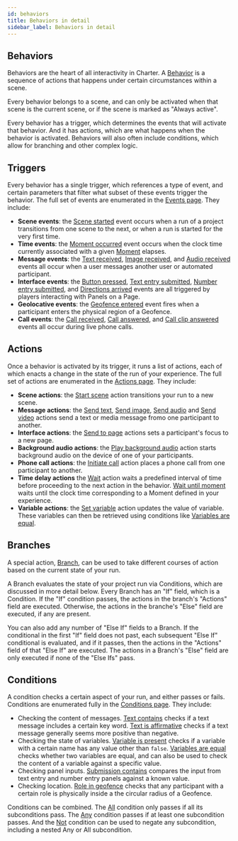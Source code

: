 ```yaml
---
id: behaviors
title: Behaviors in detail
sidebar_label: Behaviors in detail
---
```


## Behaviors

Behaviors are the heart of all interactivity in Charter. A [Behavior](/docs/reference/resources#behavior) is a sequence of actions that happens under certain circumstances within a scene.

Every behavior belongs to a scene, and can only be activated when that scene is the current scene, or if the scene is marked as "Always active".

Every behavior has a trigger, which determines the events that will activate that behavior. And it has actions, which are what happens when the behavior is activated. Behaviors will also often include conditions, which allow for branching and other complex logic.

## Triggers

Every behavior has a single trigger, which references a type of event, and certain parameters that filter what subset of these events trigger the behavior. The full set of events are enumerated in the [Events page](/docs/reference/events). They include:

* **Scene events**: the [Scene started](/docs/reference/events#scene-started) event occurs when a run of a project transitions from one scene to the next, or when a run is started for the very first time.
* **Time events**: the [Moment occurred](/docs/reference/events#moment-occurred) event occurs when the clock time currently associated with a given [Moment](/docs/reference/resources#moment) elapses.
* **Message events**: the [Text received](/docs/reference/events#text-received), [Image received](/docs/reference/events#image-received), and [Audio received](/docs/reference/events#audio-received) events all occur when a user messages another user or automated participant.
* **Interface events**: the [Button pressed](/docs/reference/events#button-pressed), [Text entry submitted](/docs/reference/events#text-entry-submitted), [Number entry submitted](/docs/reference/events#number-entry-submitted), and [Directions arrived](/docs/reference/events#directions-arrived) events are all triggered by players interacting with Panels on a Page.
* **Geolocative events**: the [Geofence entered](/docs/reference/events#geofence-entered) event fires when a participant enters the physical region of a Geofence.
* **Call events**: the [Call received](/docs/reference/events#call-received), [Call answered](/docs/reference/events#call-answered), and [Call clip answered](/docs/reference/events#call-clip-answered) events all occur during live phone calls.

## Actions

Once a behavior is activated by its trigger, it runs a list of actions, each of which enacts a change in the state of the run of your experience. The full set of actions are enumerated in the [Actions page](/docs/reference/actions). They include:

* **Scene actions**: the [Start scene](/docs/reference/actions#start-scene) action transitions your run to a new scene.
* **Message actions**: the [Send text](/docs/reference/actions#sent-text), [Send image](/docs/reference/actions#sent-image), [Send audio](/docs/reference/actions#sent-audio) and [Send video](/docs/reference/actions#sent-video) actions send a text or media message fromo one participant to another.
* **Interface actions**: the [Send to page](/docs/reference/actions#send-to-page) actions sets a participant's focus to a new page.
* **Background audio actions**: the [Play background audio](/docs/reference/actions#play-background-audio) action starts background audio on the device of one of your participants.
* **Phone call actions**: the [Initiate call](/docs/reference/actions#initiate-call) action places a phone call from one participant to another.
* **Time delay actions** the [Wait](/docs/reference/actions#wait) action waits a predefined interval of time before proceeding to the next action in the behavior. [Wait until moment](/docs/reference/actions#wait-until-moment) waits until the clock time corresponding to a Moment defined in your experience.
* **Variable actions**: the [Set variable](/docs/reference/actions#set-variable) action updates the value of variable. These variables can then be retrieved using conditions like [Variables are equal](/docs/reference/conditions#variables-are-equal).

## Branches

A special action, [Branch](/docs/reference/actions#branch), can be used to take different courses of action based on the current state of your run.

A Branch evaluates the state of your project run via Conditions, which are discussed in more detail below. Every Branch has an "If" field, which is a Condition. If the "If" condition passes, the actions in the branch's "Actions" field are executed. Otherwise, the actions in the branche's "Else" field are executed, if any are present.

You can also add any number of "Else If" fields to a Branch. If the conditional in the first "If" field does not past, each subsequent "Else If" conditional is evaluated, and if it passes, then the actions in the "Actions" field of that "Else If" are executed. The actions in a Branch's "Else" field are only executed if none of the "Else Ifs" pass.

## Conditions

A condition checks a certain aspect of your run, and either passes or fails. Conditions are enumerated fully in the [Conditions page](/docs/reference/conditions). They include:

* Checking the content of messages. [Text contains](/docs/reference/conditions#text-contains) checks if a text message includes a certain key word. [Text is affirmative](/docs/reference/conditions#text-is-affirmative) checks if a text message generally seems more positive than negative.
* Checking the state of variables. [Variable is present](/docs/reference/conditions/#variable-is-present) checks if a variable with a certain name has any value other than `false`. [Variables are equal](/docs/reference/conditions/#variables-are-equal) checks whether two variables are equal, and can also be used to check the content of a variable against a specific value.
* Checking panel inputs. [Submission contains](/docs/reference/conditions#submission-contains) compares the input from text entry and number entry panels against a known value.
* Checking location. [Role in geofence](/docs/reference/conditions#role-in-geofence) checks that any participant with a certain role is physically inside a the circular radius of a Geofence.

Conditions can be combined. The [All](/docs/reference/conditions#all) condition only passes if all its subconditions pass. The [Any](/docs/reference/conditions#any) condition passes if at least one subcondition passes. And the [Not](/docs/reference/conditions#not) condition can be used to negate any subcondition, including a nested Any or All subcondition.
